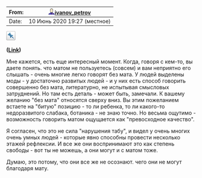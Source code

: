 | From: | [![userinfo_v8.png](../_resources/userinfo_v8-1.png)](https://ivanov-petrov.livejournal.com/profile)[**ivanov_petrov**](https://ivanov-petrov.livejournal.com/) |
| --- | --- |
| Date: | 10 Июнь 2020 19:27 (местное) |

 [![btn_track.gif](../_resources/btn_track.gif)](https://www.livejournal.com/manage/subscriptions/comments.bml?journal=uxus&talkid=1113575)

**([Link](https://uxus.livejournal.com/93927.html?thread=1113575#t1113575))**

Мне кажется, есть еще интересный момент. Когда, говоря с кем-то, вы даете понять. что матом не пользуетесь (совсем) и вам неприятно его слышать - очень многие легко говорят без мата. У людей выделены моды - у достаточно развитых людей - и у них есть способ говорить совершенно без мата, литературно, не испытывая смысловых затруднений. Но там есть деталь - может быть, замечали. К вашему желанию "без мата" относятся сверху вниз. Вы этим пожеланием встаете на "битую" позицию - то ли ребенка, то ли какого-то недоразвитого слабака, ботаника - не знаю точно. Но весьма ощутимо - возможность говорить матом ощущается как "превосходное качество".

Я согласен, что это не сила "нарушения табу", и видел у очень многих очень умных людей - которые явно способны провести несколько этажей рефлексии. И все же они воспринимают это как степень свободы - вот ты не можешь, а они могут и с матом тоже.

Думаю, это потому, что они все же не осознают. чего они не могут благодаря мату.
